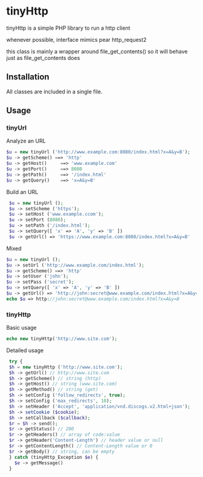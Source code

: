 # tinyHttp

tinyHttp is a simple PHP library to run a http client

whenever possible, interface mimics pear http_request2

this class is mainly a wrapper around file_get_contents() so it will behave just as file_get_contents does

## Installation

All classes are included in a single file.

## Usage

### tinyUrl

Analyze an URL
```php
$u = new tinyUrl ('http://www.example.com:8080/index.html?x=A&y=B');
$u -> getScheme() ==> 'http'
$u -> getHost()     ==> 'www.example.com'
$u -> getPort()     ==> 8080
$u -> getPath()     ==> '/index.html'
$u -> getQuery()    ==> 'x=A&y=B'
```

Build an URL
```php
 $u = new tinyUrl ();
 $u -> setScheme ('https');
 $u -> setHost ('www.example.ccom');
 $u -> setPort (8080);
 $u -> setPath ('/index.html');
 $u -> setQuery([ 'x' => 'A', 'y' => 'B' ])
 $u -> getUrl() => 'https://www.example.com:8080/index.html?x=A&y=B'
```

Mixed
```php
$u = new tinyUrl ();
$u -> setUrl ('http://www.example.com/index.html');
$u -> getScheme() ==> 'http'
$u -> setUser ('john');
$u -> setPass ('secret');
$u -> setQuery([ 'x' => 'A', 'y' => 'B' ])
$u -> getUrl() => 'http://john:secret@www.example.com/index.html?x=A&y=B'
echo $u => http://john:secret@www.example.com/index.html?x=A&y=B
```

### tinyHttp

Basic usage
```php
echo new tinyHttp('http://www.site.com');
 ```
 
 Detailed usage
```php
 try {
 $h = new tinyHttp ('http://www.site.com');
 $h -> getUrl() // http://www.site.com
 $h -> getScheme() // string (http)
 $h -> getHost() // string (www.site.com)
 $h -> getMethod() // string (get)
 $h -> setConfig ('follow_redirects', true);
 $h -> setConfig ('max_redirects', 10);
 $h -> setHeader ('Accept', 'application/vnd.discogs.v2.html+json');
 $h -> setCookie ($cookie);
 $h -> setCallback ($callback);
 $r = $h -> send();
 $r -> getStatus() // 200
 $r -> getHeaders() // array of code:value
 $r -> getHeader('Content-Length') // header value or null
 $r -> getContentLength() // Content-Length value or 0
 $r -> getBody() // string, can be empty
 } catch (tinyHttp_Exception $e) {
   $e -> getMessage()
 }
 ```
 
